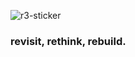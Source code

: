 ![r3-sticker](https://github.com/user-attachments/assets/ac634f13-e084-4387-aded-4679eb048cac)
### revisit, rethink, rebuild.
